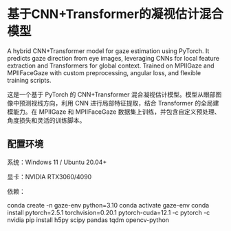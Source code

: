 # 基于CNN+Transformer的凝视估计混合模型

A hybrid CNN+Transformer model for gaze estimation using PyTorch. It predicts gaze direction from eye images, leveraging CNNs for local feature extraction and Transformers for global context. Trained on MPIIGaze and MPIIFaceGaze with custom preprocessing, angular loss, and flexible training scripts.

这是一个基于 PyTorch 的 CNN+Transformer 混合凝视估计模型。模型从眼部图像中预测视线方向，利用 CNN 进行局部特征提取，结合 Transformer 的全局建模能力。在 MPIIGaze 和 MPIIFaceGaze 数据集上训练，并包含自定义预处理、角度损失和灵活的训练脚本。

## 配置环境

系统：Windows 11 / Ubuntu 20.04+

显卡：NVIDIA RTX3060/4090

依赖：

conda create -n gaze-env python=3.10
conda activate gaze-env
conda install pytorch=2.5.1 torchvision=0.20.1 pytorch-cuda=12.1 -c pytorch -c nvidia
pip install h5py scipy pandas tqdm opencv-python

